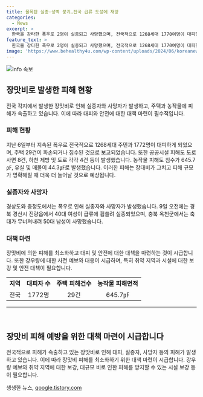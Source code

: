 ```yaml
---
title: 물폭탄 실종·성벽 붕괴…전국 급류 도성에 재앙
categories:
  - News
excerpt: >
  한국을 강타한 폭우로 2명이 실종되고 사망했으며, 전국적으로 1268세대 1770여명이 대피했다. 특히 경북 영양군에서는 흙더미가 주택을 덮치면서 건물이 반파되는 등 피해가 발생했다. 또한, 전국 각지에서 폭우로 인해 주택이 파손되거나 침수된 사례가 발생했다. 장대비로 인한 피해 규모가 계속해서 늘어날 전망이다. 기상청은 최대 150mm의 많은 비가 전국적으로 이어질 것으로 예보했다. (총 298자)
feature_text: >
  한국을 강타한 폭우로 2명이 실종되고 사망했으며, 전국적으로 1268세대 1770여명이 대피했다. 특히 경북 영양군에서는 흙더미가 주택을 덮치면서 건물이 반파되는 등 피해가 발생했다. 또한, 전국 각지에서 폭우로 인해 주택이 파손되거나 침수된 사례가 발생했다. 장대비로 인한 피해 규모가 계속해서 늘어날 전망이다. 기상청은 최대 150mm의 많은 비가 전국적으로 이어질 것으로 예보했다. (총 298자)
image: 'https://www.behealthy4u.com/wp-content/uploads/2024/06/koreanews.jpg'
---
```


<p><img src="https://www.behealthy4u.com/wp-content/uploads/2024/06/koreanews.jpg" alt="info 속보" /></p>

<h2 data-ke-size="size26">장맛비로 발생한 피해 현황</h2>

<p data-ke-size="size16">전국 각지에서 발생한 장맛비로 인해 실종자와 사망자가 발생하고, 주택과 농작물에 피해가 속출하고 있습니다. 이에 따라 대피와 안전에 대한 대책 마련이 필수적입니다.</p>

<h3>피해 현황</h3>

<p data-ke-size="size16">지난 6일부터 지속된 폭우로 전국적으로 1268세대 주민과 1772명이 대피하게 되었으며, 주택 29건이 파손되거나 침수된 것으로 보고되었습니다. 또한 공공시설 피해도 도로사면 8건, 하천 제방 및 도로 각각 4건 등이 발생했습니다. 농작물 피해도 침수가 645.7㎊, 유실 및 매몰이 44.3㎊로 발생했습니다. 이러한 피해는 장대비가 그치고 피해 규모가 명확해질 때 더욱 더 늘어날 것으로 예상됩니다.</p>

<h3>실종자와 사망자</h3>

<p data-ke-size="size16">경상도와 충청도에서는 폭우로 인해 실종자와 사망자가 발생했습니다. 9일 오전에는 경북 경산시 진량읍에서 40대 여성이 급류에 휩쓸려 실종되었으며, 충북 옥천군에서는 축대가 무너져내려 50대 남성이 사망했습니다.</p>

<h3>대책 마련</h3>

<p data-ke-size="size16">장맛비에 의한 피해를 최소화하고 대피 및 안전에 대한 대책을 마련하는 것이 시급합니다. 또한 강우량에 대한 사전 예보와 대응이 시급하며, 특히 취약 지역과 시설에 대한 보강 및 안전 대책이 필요합니다.</p>

<table>
    <tbody>
        <tr>
            <td style="text-align: center; height: 17px;"><b>지역</b></td>
            <td style="text-align: center; height: 17px;"><b>대피자 수</b></td>
            <td style="text-align: center; height: 17px;"><b>주택 피해건수</b></td>
            <td style="text-align: center; height: 17px;"><b>농작물 피해면적</b></td>
        </tr>
        <tr>
            <td style="text-align: center; height: 17px;">전국</td>
            <td style="text-align: center; height: 17px;">1772명</td>
            <td style="text-align: center; height: 17px;">29건</td>
            <td style="text-align: center; height: 17px;">645.7㎊</td>
        </tr>
    </tbody>
</table>

<hr>

<p data-ke-size="size16">&nbsp;</p>

<h2 data-ke-size="size26">장맛비 피해 예방을 위한 대책 마련이 시급합니다</h2>

<p data-ke-size="size16">전국적으로 피해가 속출하고 있는 장맛비로 인해 대피, 실종자, 사망자 등의 피해가 발생하고 있습니다. 이에 따라 장맛비 피해를 최소화하기 위한 대책 마련이 시급합니다. 강우량 예보와 취약 지역에 대한 보강, 대규모 비로 인한 피해를 방지할 수 있는 시설 보강 등이 필요합니다.</p>
생생한 뉴스, <a href="https://qoogle.tistory.com" rel="dofollow">qoogle.tistory.com</a>


